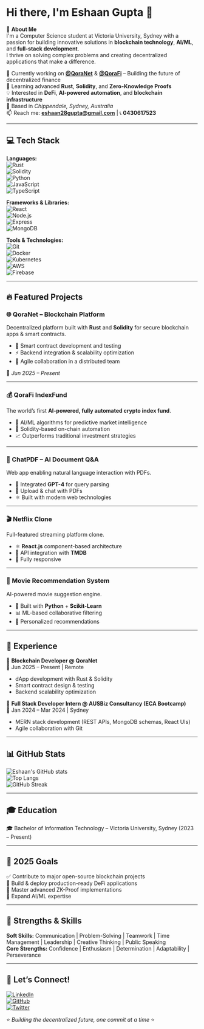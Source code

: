 # Hi there, I'm Eshaan Gupta 👋  

🚀 **About Me**  
I'm a Computer Science student at Victoria University, Sydney with a passion for building innovative solutions in **blockchain technology**, **AI/ML**, and **full-stack development**.  
I thrive on solving complex problems and creating decentralized applications that make a difference.  

🔭 Currently working on **[@QoraNet](#)** & **[@QoraFi](#)** – Building the future of decentralized finance  
🌱 Learning advanced **Rust**, **Solidity**, and **Zero-Knowledge Proofs**  
💡 Interested in **DeFi**, **AI-powered automation**, and **blockchain infrastructure**  
📍 Based in *Chippendale, Sydney, Australia*  
📫 Reach me: **eshaan28gupta@gmail.com** | 📞 **0430617523**

---

## 💻 Tech Stack  

**Languages:**  
![Rust](https://img.shields.io/badge/Rust-000000?style=for-the-badge&logo=rust&logoColor=white)  
![Solidity](https://img.shields.io/badge/Solidity-363636?style=for-the-badge&logo=solidity&logoColor=white)  
![Python](https://img.shields.io/badge/Python-3776AB?style=for-the-badge&logo=python&logoColor=white)  
![JavaScript](https://img.shields.io/badge/JavaScript-F7E017?style=for-the-badge&logo=javascript&logoColor=black)  
![TypeScript](https://img.shields.io/badge/TypeScript-3178C6?style=for-the-badge&logo=typescript&logoColor=white)  

**Frameworks & Libraries:**  
![React](https://img.shields.io/badge/React-61DAFB?style=for-the-badge&logo=react&logoColor=black)  
![Node.js](https://img.shields.io/badge/Node.js-5FA04E?style=for-the-badge&logo=node.js&logoColor=white)  
![Express](https://img.shields.io/badge/Express-000000?style=for-the-badge&logo=express&logoColor=white)  
![MongoDB](https://img.shields.io/badge/MongoDB-4EA94B?style=for-the-badge&logo=mongodb&logoColor=white)  

**Tools & Technologies:**  
![Git](https://img.shields.io/badge/Git-F05032?style=for-the-badge&logo=git&logoColor=white)  
![Docker](https://img.shields.io/badge/Docker-2496ED?style=for-the-badge&logo=docker&logoColor=white)  
![Kubernetes](https://img.shields.io/badge/Kubernetes-326CE5?style=for-the-badge&logo=kubernetes&logoColor=white)  
![AWS](https://img.shields.io/badge/AWS-FF9900?style=for-the-badge&logo=amazon-aws&logoColor=white)  
![Firebase](https://img.shields.io/badge/Firebase-FFCA28?style=for-the-badge&logo=firebase&logoColor=black)  

---

## 🔥 Featured Projects  

### 🌐 QoraNet – Blockchain Platform  
Decentralized platform built with **Rust** and **Solidity** for secure blockchain apps & smart contracts.  
- 🔐 Smart contract development and testing  
- ⚡ Backend integration & scalability optimization  
- 🤝 Agile collaboration in a distributed team  

📅 *Jun 2025 – Present*  

---

### 💰 QoraFi IndexFund  
The world’s first **AI-powered, fully automated crypto index fund**.  
- 🤖 AI/ML algorithms for predictive market intelligence  
- 💎 Solidity-based on-chain automation  
- 📈 Outperforms traditional investment strategies  

---

### 🤖 ChatPDF – AI Document Q&A  
Web app enabling natural language interaction with PDFs.  
- 🧠 Integrated **GPT-4** for query parsing  
- 📄 Upload & chat with PDFs  
- ⚛️ Built with modern web technologies  

---

### 🎬 Netflix Clone  
Full-featured streaming platform clone.  
- ⚛️ **React.js** component-based architecture  
- 🎥 API integration with **TMDB**  
- 📱 Fully responsive  

---

### 🎥 Movie Recommendation System  
AI-powered movie suggestion engine.  
- 🐍 Built with **Python** + **Scikit-Learn**  
- 📊 ML-based collaborative filtering  
- 🎯 Personalized recommendations  

---

## 💼 Experience  

🔷 **Blockchain Developer @ QoraNet**  
📅 Jun 2025 – Present | Remote  
- dApp development with Rust & Solidity  
- Smart contract design & testing  
- Backend scalability optimization  

🔷 **Full Stack Developer Intern @ AUSBiz Consultancy (ECA Bootcamp)**  
📅 Jan 2024 – Mar 2024 | Sydney  
- MERN stack development (REST APIs, MongoDB schemas, React UIs)  
- Agile collaboration with Git  

---

## 📊 GitHub Stats  

![Eshaan's GitHub stats](https://github-readme-stats.vercel.app/api?username=Eshaan-byte&show_icons=true&theme=radical)  
![Top Langs](https://github-readme-stats.vercel.app/api/top-langs/?username=Eshaan-byte&layout=compact&theme=radical)  
![GitHub Streak](https://streak-stats.demolab.com?user=Eshaan-byte&theme=radical&hide_border=true)  

---

## 🎓 Education  
🎓 Bachelor of Information Technology – Victoria University, Sydney (2023 – Present)  

---

## 🎯 2025 Goals  
✅ Contribute to major open-source blockchain projects  
🚀 Build & deploy production-ready DeFi applications  
🔬 Master advanced ZK-Proof implementations  
🤖 Expand AI/ML expertise  

---

## 💪 Strengths & Skills  

**Soft Skills:** Communication | Problem-Solving | Teamwork | Time Management | Leadership | Creative Thinking | Public Speaking  
**Core Strengths:** Confidence | Enthusiasm | Determination | Adaptability | Perseverance  

---

## 🤝 Let’s Connect!  

[![LinkedIn](https://img.shields.io/badge/LinkedIn-0A66C2?style=for-the-badge&logo=linkedin&logoColor=white)](https://www.linkedin.com/in/eshaan-gupta)  
[![GitHub](https://img.shields.io/badge/GitHub-100000?style=for-the-badge&logo=github&logoColor=white)](https://github.com/Eshaan-byte)  
[![Twitter](https://img.shields.io/badge/Twitter-1DA1F2?style=for-the-badge&logo=twitter&logoColor=white)](#)  

⭐️ *Building the decentralized future, one commit at a time* ⭐️  

